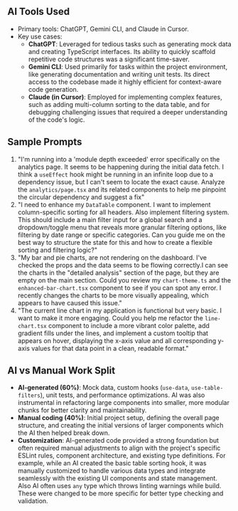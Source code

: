 ## AI Tools Used
- Primary tools: ChatGPT, Gemini CLI, and Claude in Cursor.
- Key use cases: 
    - **ChatGPT**: Leveraged for tedious tasks such as generating mock data and creating TypeScript interfaces. Its ability to quickly scaffold repetitive code structures was a significant time-saver.
    - **Gemini CLI**: Used primarily for tasks within the project environment, like generating documentation and writing unit tests. Its direct access to the codebase made it highly efficient for context-aware code generation.
    - **Claude (in Cursor)**: Employed for implementing complex features, such as adding multi-column sorting to the data table, and for debugging challenging issues that required a deeper understanding of the code's logic.

## Sample Prompts
1. "I'm running into a 'module depth exceeded' error specifically on the analytics page. It seems to be happening during the initial data fetch. I think a `useEffect` hook might be running in an infinite loop due to a dependency issue, but I can't seem to locate the exact cause. Analyze the `analytics/page.tsx` and its related components to help me pinpoint the circular dependency and suggest a fix"
2. "I need to enhance my `DataTable` component. I want to implement column-specific sorting for all headers. Also implement filtering system. This should include a main filter input for a global search and a dropdown/toggle menu that reveals more granular filtering options, like filtering by date range or specific categories. Can you guide me on the best way to structure the state for this and how to create a flexible sorting and filtering logic?"
3. "My bar and pie charts, are not rendering on the dashboard. I've checked the props and the data seems to be flowing correctly.I can see the charts in the "detailed analysis" section of the page, but they are empty on the main section. Could you review my `chart-theme.ts` and the `enhanced-bar-chart.tsx` component to see if you can spot any error. I recently changes the charts to be more visually appealing, which appears to have caused this issue."
4. "The current line chart in my application is functional but very basic. I want to make it more engaging. Could you help me refactor the `line-chart.tsx` component to include a more vibrant color palette, add gradient fills under the lines, and implement a custom tooltip that appears on hover, displaying the x-axis value and all corresponding y-axis values for that data point in a clean, readable format."

## AI vs Manual Work Split
- **AI-generated (60%)**: Mock data, custom hooks (`use-data`, `use-table-filters`), unit tests, and performance optimizations. AI was also instrumental in refactoring large components into smaller, more modular chunks for better clarity and maintainability.
- **Manual coding (40%)**: Initial project setup, defining the overall page structure, and creating the initial versions of larger components which the AI then helped break down.
- **Customization**: AI-generated code provided a strong foundation but often required manual adjustments to align with the project's specific ESLint rules, component architecture, and existing type definitions. For example, while an AI created the basic table sorting hook, it was manually customized to handle various data types and integrate seamlessly with the existing UI components and state management. Also AI often uses `any` type which throws linting warnings while build. These were changed to be more specific for better type checking and validation.